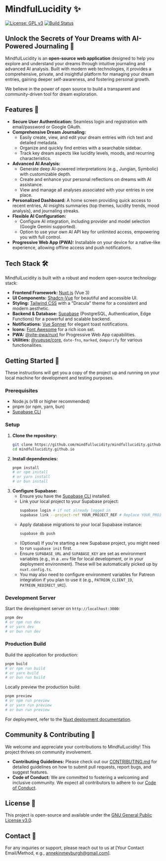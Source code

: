 # MindfulLucidity ✨

[![License: GPL v3](https://img.shields.io/badge/License-GPLv3-blue.svg)](https://www.gnu.org/licenses/gpl-3.0)
[![Build Status](https://github.com/mindfullucidity/mindfullucidity.github.io/actions/workflows/deploy.yml/badge.svg?branch=main)](https://github.com/mindfullucidity/mindfullucidity.github.io/actions/workflows/deploy.yml)

## Unlock the Secrets of Your Dreams with AI-Powered Journaling 🧠

MindfulLucidity is an **open-source web application** designed to help you explore and understand your dreams through intuitive journaling and advanced AI analysis. Built with modern web technologies, it provides a comprehensive, private, and insightful platform for managing your dream entries, gaining deeper self-awareness, and fostering personal growth.

We believe in the power of open source to build a transparent and community-driven tool for dream exploration.

## Features 🚀

*   **Secure User Authentication:** Seamless login and registration with email/password or Google OAuth.
*   **Comprehensive Dream Journaling:**
    *   Easily create, view, and edit your dream entries with rich text and detailed metadata.
    *   Organize and quickly find entries with a searchable sidebar.
    *   Track key dream aspects like lucidity levels, moods, and recurring characteristics.
*   **Advanced AI Analysis:**
    *   Generate deep AI-powered interpretations (e.g., Jungian, Symbolic) with customizable depth.
    *   Create and enhance your personal reflections on dreams with AI assistance.
    *   View and manage all analyses associated with your entries in one place.
*   **Personalized Dashboard:** A home screen providing quick access to recent entries, AI insights summaries (top themes, lucidity trends, mood analysis), and journaling streaks.
*   **Flexible AI Configuration:**
    *   Configure AI integration, including provider and model selection (Google Gemini supported).
    *   Option to use your own AI API key for unlimited access, empowering you with full control.
*   **Progressive Web App (PWA):** Installable on your device for a native-like experience, allowing offline access and push notifications.

## Tech Stack 🛠️

MindfulLucidity is built with a robust and modern open-source technology stack:

*   **Frontend Framework:** [Nuxt.js](https://nuxt.com/) (Vue 3)
*   **UI Components:** [Shadcn-Vue](https://www.shadcn-vue.com/) for beautiful and accessible UI.
*   **Styling:** [Tailwind CSS](https://tailwindcss.com/) with a "Dracula" theme for a consistent and modern aesthetic.
*   **Backend & Database:** [Supabase](https://supabase.com/) (PostgreSQL, Authentication, Edge Functions) for a powerful and scalable backend.
*   **Notifications:** [Vue Sonner](https://vue-sonner.vercel.app/) for elegant toast notifications.
*   **Icons:** [Font Awesome](https://fontawesome.com/) for a rich icon set.
*   **PWA:** [@vite-pwa/nuxt](https://vite-pwa-org.netlify.app/frameworks/nuxt.html) for Progressive Web App capabilities.
*   **Utilities:** [@vueuse/core](https://vueuse.org/), `date-fns`, `marked`, `dompurify` for various functionalities.

## Getting Started 🏁

These instructions will get you a copy of the project up and running on your local machine for development and testing purposes.

### Prerequisites

*   Node.js (v18 or higher recommended)
*   pnpm (or npm, yarn, bun)
*   [Supabase CLI](https://supabase.com/docs/guides/cli)

### Setup

1.  **Clone the repository:**
    ```bash
    git clone https://github.com/mindfullucidity/mindfullucidity.github.io.git
    cd mindfullucidity.github.io
    ```
2.  **Install dependencies:**
    ```bash
    pnpm install
    # or npm install
    # or yarn install
    # or bun install
    ```
3.  **Configure Supabase:**
    *   Ensure you have the [Supabase CLI](https://supabase.com/docs/guides/cli) installed.
    *   Link your local project to your Supabase project:
        ```bash
        supabase login # if not already logged in
        supabase link --project-ref YOUR_PROJECT_REF # Replace YOUR_PROJECT_REF with your Supabase Project ID
        ```
    *   Apply database migrations to your local Supabase instance:
        ```bash
        supabase db push
        ```
    *   (Optional) If you're starting a new Supabase project, you might need to run `supabase init` first.
    *   Ensure `SUPABASE_URL` and `SUPABASE_KEY` are set as environment variables (e.g., in a `.env` file for local development, or in your deployment environment). These will be automatically picked up by `nuxt.config.ts`.
    *   You may also need to configure environment variables for Patreon integration if you plan to use it (e.g., `PATREON_CLIENT_ID`, `PATREON_REDIRECT_URI`).

### Development Server

Start the development server on `http://localhost:3000`:

```bash
pnpm dev
# or npm run dev
# or yarn dev
# or bun run dev
```

### Production Build

Build the application for production:

```bash
pnpm build
# or npm run build
# or yarn build
# or bun run build
```

Locally preview the production build:

```bash
pnpm preview
# or npm run preview
# or yarn run preview
# or bun run preview
```

For deployment, refer to the [Nuxt deployment documentation](https://nuxt.com/docs/getting-started/deployment).

## Community & Contributing 🤝

We welcome and appreciate your contributions to MindfulLucidity! This project thrives on community involvement.

*   **Contributing Guidelines:** Please check out our [CONTRIBUTING.md](CONTRIBUTING.md) for detailed guidelines on how to submit pull requests, report bugs, and suggest features.
*   **Code of Conduct:** We are committed to fostering a welcoming and inclusive community. We expect all contributors to adhere to our [Code of Conduct](CODE_OF_CONDUCT.md).

## License 📜

This project is open-source and available under the [GNU General Public License v3.0](LICENSE.md).

## Contact 📧

For any inquiries or support, please reach out to us at [Your Contact Email/Method, e.g., annekinmeyburgh@gmail.com].

